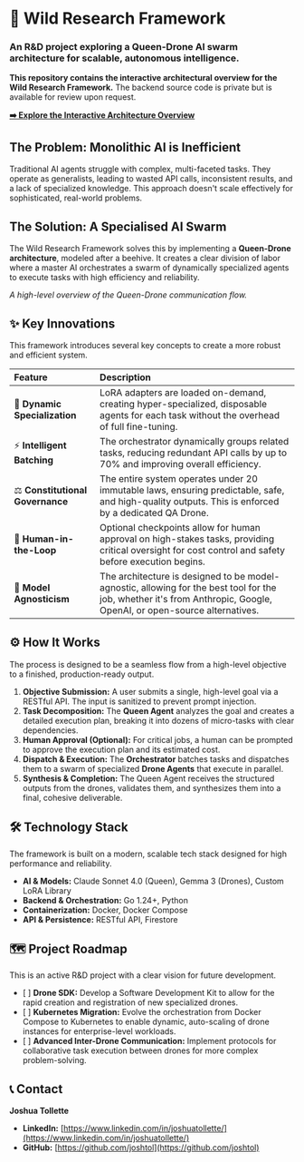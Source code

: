 # **👑 Wild Research Framework**

### **An R\&D project exploring a Queen-Drone AI swarm architecture for scalable, autonomous intelligence.**

**This repository contains the interactive architectural overview for the Wild Research Framework.** The backend source code is private but is available for review upon request.

[**➡️ Explore the Interactive Architecture Overview**](https://www.google.com/search?q=https://joshtol.github.io/wild-research-framework-overview/)

## **The Problem: Monolithic AI is Inefficient**

Traditional AI agents struggle with complex, multi-faceted tasks. They operate as generalists, leading to wasted API calls, inconsistent results, and a lack of specialized knowledge. This approach doesn't scale effectively for sophisticated, real-world problems.

## **The Solution: A Specialised AI Swarm**

The Wild Research Framework solves this by implementing a **Queen-Drone architecture**, modeled after a beehive. It creates a clear division of labor where a master AI orchestrates a swarm of dynamically specialized agents to execute tasks with high efficiency and reliability.

*A high-level overview of the Queen-Drone communication flow.*

## **✨ Key Innovations**

This framework introduces several key concepts to create a more robust and efficient system.

| Feature | Description |
| :---- | :---- |
| 🎯 **Dynamic Specialization** | LoRA adapters are loaded on-demand, creating hyper-specialized, disposable agents for each task without the overhead of full fine-tuning. |
| ⚡ **Intelligent Batching** | The orchestrator dynamically groups related tasks, reducing redundant API calls by up to 70% and improving overall efficiency. |
| ⚖️ **Constitutional Governance** | The entire system operates under 20 immutable laws, ensuring predictable, safe, and high-quality outputs. This is enforced by a dedicated QA Drone. |
| 🧐 **Human-in-the-Loop** | Optional checkpoints allow for human approval on high-stakes tasks, providing critical oversight for cost control and safety before execution begins. |
| 🧩 **Model Agnosticism** | The architecture is designed to be model-agnostic, allowing for the best tool for the job, whether it's from Anthropic, Google, OpenAI, or open-source alternatives. |

## **⚙️ How It Works**

The process is designed to be a seamless flow from a high-level objective to a finished, production-ready output.

1. **Objective Submission:** A user submits a single, high-level goal via a RESTful API. The input is sanitized to prevent prompt injection.  
2. **Task Decomposition:** The **Queen Agent** analyzes the goal and creates a detailed execution plan, breaking it into dozens of micro-tasks with clear dependencies.  
3. **Human Approval (Optional):** For critical jobs, a human can be prompted to approve the execution plan and its estimated cost.  
4. **Dispatch & Execution:** The **Orchestrator** batches tasks and dispatches them to a swarm of specialized **Drone Agents** that execute in parallel.  
5. **Synthesis & Completion:** The Queen Agent receives the structured outputs from the drones, validates them, and synthesizes them into a final, cohesive deliverable.

## **🛠️ Technology Stack**

The framework is built on a modern, scalable tech stack designed for high performance and reliability.

* **AI & Models:** Claude Sonnet 4.0 (Queen), Gemma 3 (Drones), Custom LoRA Library  
* **Backend & Orchestration:** Go 1.24+, Python  
* **Containerization:** Docker, Docker Compose  
* **API & Persistence:** RESTful API, Firestore

## **🗺️ Project Roadmap**

This is an active R\&D project with a clear vision for future development.

* \[ \] **Drone SDK:** Develop a Software Development Kit to allow for the rapid creation and registration of new specialized drones.  
* \[ \] **Kubernetes Migration:** Evolve the orchestration from Docker Compose to Kubernetes to enable dynamic, auto-scaling of drone instances for enterprise-level workloads.  
* \[ \] **Advanced Inter-Drone Communication:** Implement protocols for collaborative task execution between drones for more complex problem-solving.

## **📞 Contact**

**Joshua Tollette**

* **LinkedIn:** [https://www.linkedin.com/in/joshuatollette/](https://www.linkedin.com/in/joshuatollette/)  
* **GitHub:** [https://github.com/joshtol](https://github.com/joshtol)